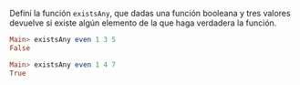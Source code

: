 Definí la función `existsAny`,  que dadas una función booleana y tres valores devuelve si existe algún elemento de la  que haga verdadera la función.

```haskell
Main> existsAny even 1 3 5
False
```

```haskell
Main> existsAny even 1 4 7
True
```